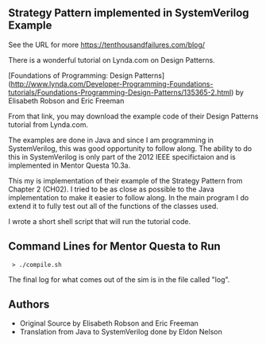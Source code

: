 ## Strategy Pattern implemented in SystemVerilog Example

See the URL for more
<https://tenthousandfailures.com/blog/>

There is a wonderful tutorial on Lynda.com on Design Patterns.

[Foundations of Programming: Design Patterns]
(http://www.lynda.com/Developer-Programming-Foundations-tutorials/Foundations-Programming-Design-Patterns/135365-2.html)
by Elisabeth Robson and Eric Freeman

From that link, you may download the example code of their Design Patterns tutorial from Lynda.com.

The examples are done in Java and since I am programming in SystemVerilog, this was good opportunity to follow along.  The ability to do this in SystemVerilog is only part of the 2012 IEEE specifictaion and is implemented in Mentor Questa 10.3a.

This my is implementation of their example of the Strategy Pattern from Chapter 2 (CH02).  I tried to be as close as possible to the Java implementation to make it easier to follow along.  In the main program I do extend it to fully test out all of the functions of the classes used.

I wrote a short shell script that will run the tutorial code.

## Command Lines for Mentor Questa to Run
```shell
 > ./compile.sh
```

The final log for what comes out of the sim is in the file called "log".

## Authors
* Original Source by Elisabeth Robson and Eric Freeman
* Translation from Java to SystemVerilog done by Eldon Nelson
